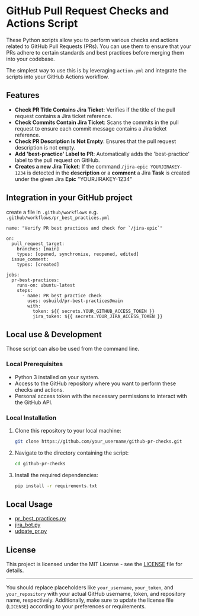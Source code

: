 # GitHub Pull Request Checks and Actions Script

These Python scripts allow you to perform various checks and actions related to GitHub Pull Requests (PRs).
You can use them to ensure that your PRs adhere to certain standards and best practices before merging them into your codebase.

The simplest way to use this is by leveraging `action.yml` and integrate the scripts into your GitHub Actions workflow.

## Features

- **Check PR Title Contains Jira Ticket**: Verifies if the title of the pull request contains a Jira ticket reference.
- **Check Commits Contain Jira Ticket**: Scans the commits in the pull request to ensure each commit message contains a Jira ticket reference.
- **Check PR Description Is Not Empty**: Ensures that the pull request description is not empty.
- **Add 'best-practice' Label to PR**: Automatically adds the 'best-practice' label to the pull request on GitHub.
- **Creates a new Jira Ticket**: If the command `/jira-epic YOURJIRAKEY-1234` is detected in the **description** or a **comment** a Jira **Task** is created under the given Jira **Epic** "YOURJIRAKEY-1234"

## Integration in your GitHub project

create a file in `.github/workflows` e.g. `.github/workflows/pr_best_practices.yml`

```
name: "Verify PR best practices and check for `/jira-epic`"

on:
  pull_request_target:
    branches: [main]
    types: [opened, synchronize, reopened, edited]
  issue_comment:
    types: [created]

jobs:
  pr-best-practices:
    runs-on: ubuntu-latest
    steps:
      - name: PR best practice check
        uses: osbuild/pr-best-practices@main
        with:
          token: ${{ secrets.YOUR_GITHUB_ACCESS_TOKEN }}
          jira_token: ${{ secrets.YOUR_JIRA_ACCESS_TOKEN }}
```

## Local use & Development

Those script can also be used from the command line.

### Local Prerequisites

- Python 3 installed on your system.
- Access to the GitHub repository where you want to perform these checks and actions.
- Personal access token with the necessary permissions to interact with the GitHub API.

### Local Installation

1. Clone this repository to your local machine:

    ```bash
    git clone https://github.com/your_username/github-pr-checks.git
    ```

2. Navigate to the directory containing the script:

    ```bash
    cd github-pr-checks
    ```

3. Install the required dependencies:

    ```bash
    pip install -r requirements.txt
    ```

## Local Usage

 * [pr_best_practices.py](pr_best_practices.md)
 * [jira_bot.py](jira_bot.md)
 * [udpate_pr.py](update_pr.md)

## License

This project is licensed under the MIT License - see the [LICENSE](LICENSE) file for details.

---

You should replace placeholders like `your_username`, `your_token`, and `your_repository` with your actual GitHub username, token, and repository name, respectively. Additionally, make sure to update the license file (`LICENSE`) according to your preferences or requirements.